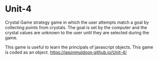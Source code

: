 # Unit-4
Crystal Game
strategy game in which the user attempts match a goal by collecting points from crystals. The goal is set by the computer and the crystal values are unknown to the user until they are selected during the game.

This game is useful to learn the principals of javascript objects. This game is coded as an object.
https://jasonmuldoon.github.io/Unit-4/
